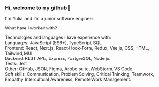 ### Hi, welcome to my github 👋

I'm Yulia, and I’m a junior software engineer

What have I worked with?

<p>Technologies and languages I have experience with:<br>
Languages: JavaScript (ES6+), TypeScript, SQL<br>
Frontend: React, Next.js, React-Hook-Form, Redux, Vue js, CSS, HTML, Tailwind, MUI <br>
Backend: REST APIs, Express, PostgreSQL, Node js.<br>
Tests: Jest<br>
Other: GitHub, JSON, Figma, Adobe suite, WebStorm, VS Code.<br>
Soft skills: Communication, Problem Solving, Critical Thinking, Teamwork, Empathy, Intercultural Awareness, Remote Work Management. </p>
